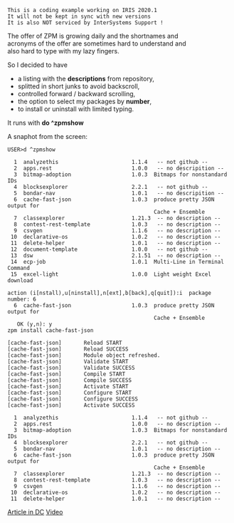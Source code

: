  ~~~
 This is a coding example working on IRIS 2020.1
 It will not be kept in sync with new versions      
 It is also NOT serviced by InterSystems Support !   
~~~ 

The offer of ZPM is growing daily and the shortnames and  
acronyms of the offer are sometimes hard to understand and   
also hard to type with my lazy fingers.

So I decided to have   
- a listing with the __descriptions__ from repository,   
- splitted in short junks to avoid backscroll,   
- controlled forward / backward scrolling,     
- the option to select my packages by __number__,   
- to install or uninstall with limited typing.  

It runs with __do ^zpmshow__

A snaphot from the screen:
~~~
USER>d ^zpmshow

  1  analyzethis                       1.1.4   -- not github --
  2  apps.rest                         1.0.0   -- no descripition --
  3  bitmap-adoption                   1.0.3  Bitmaps for nonstandard IDs
  4  blocksexplorer                    2.2.1   -- not github --
  5  bondar-nav                        1.0.1   -- no descripition --
  6  cache-fast-json                   1.0.3  produce pretty JSON output for
                                              Cache + Ensemble
  7  classexplorer                     1.21.3  -- no description --
  8  contest-rest-template             1.0.3   -- no description --
  9  csvgen                            1.1.6   -- no description --
 10  declarative-os                    1.0.2   -- no description --
 11  delete-helper                     1.0.1   -- no description --
 12  document-template                 1.0.0   -- not github --
 13  dsw                               2.1.51  -- no description --
 14  ecp-job                           1.0.1  Multi-Line in Terminal Command
 15  excel-light                       1.0.0  Light weight Excel download

action (i[nstall),u[ninstall],n[ext],b[back],q[quit]):i  package number: 6
  6  cache-fast-json                   1.0.3  produce pretty JSON output for
                                              Cache + Ensemble
   OK (y,n): y
zpm install cache-fast-json

[cache-fast-json]       Reload START
[cache-fast-json]       Reload SUCCESS
[cache-fast-json]       Module object refreshed.
[cache-fast-json]       Validate START
[cache-fast-json]       Validate SUCCESS
[cache-fast-json]       Compile START
[cache-fast-json]       Compile SUCCESS
[cache-fast-json]       Activate START
[cache-fast-json]       Configure START
[cache-fast-json]       Configure SUCCESS
[cache-fast-json]       Activate SUCCESS

  1  analyzethis                       1.1.4   -- not github --
  2  apps.rest                         1.0.0   -- no description --
  3  bitmap-adoption                   1.0.3  Bitmaps for nonstandard IDs
  4  blocksexplorer                    2.2.1   -- not github --
  5  bondar-nav                        1.0.1   -- no description --
  6  cache-fast-json                   1.0.3  produce pretty JSON output for
                                              Cache + Ensemble
  7  classexplorer                     1.21.3  -- no description --
  8  contest-rest-template             1.0.3   -- no description --
  9  csvgen                            1.1.6   -- no description --
 10  declarative-os                    1.0.2   -- no description --
 11  delete-helper                     1.0.1   -- no description --

~~~

[Article in DC](https://community.intersystems.com/post/zpmshow-helper-tired-fingers)
   [Video](https://youtu.be/T9D5CiLwu9o) 
